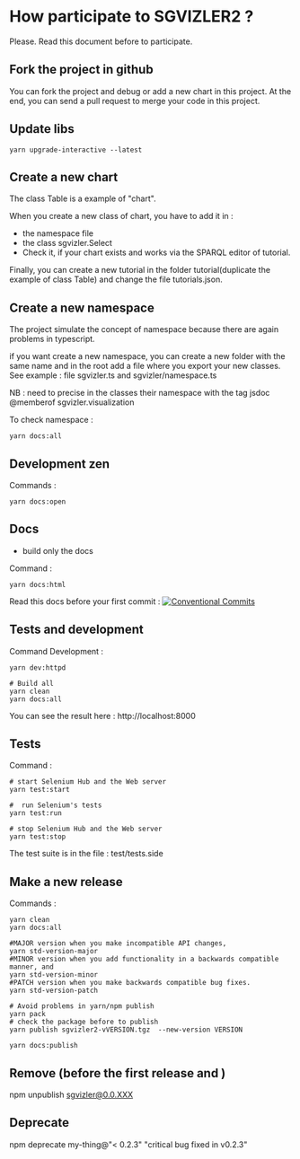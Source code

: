# How participate to SGVIZLER2 ?

Please. Read this document before to participate.

## Fork the project in github

You can fork the project and debug or add a new chart in this project. At the end, you can send a pull request to merge
your code in this project.

## Update libs

 ```
yarn upgrade-interactive --latest
 ```

## Create a new chart

The class Table is a example of "chart".

When you create a new class of chart, you have to add it in :
* the namespace file
* the class sgvizler.Select
* Check it, if your chart exists and works via the SPARQL editor of tutorial.

Finally, you can create a new tutorial in the folder tutorial(duplicate the example of class Table) and change the file
tutorials.json.

## Create a new namespace

The project simulate the concept of namespace because there are again problems in typescript.

if you want create a new namespace, you can create a new folder with the same name and in the root add a file where you
export your new classes. See example :  file sgvizler.ts and sgvizler/namespace.ts

NB : need to precise in the classes their namespace with the tag jsdoc @memberof sgvizler.visualization

To check namespace :
 ```
 yarn docs:all
 ```

## Development zen

Commands :
```
yarn docs:open
```

## Docs

* build only the docs

Command :
```
yarn docs:html
```

Read this docs before your first commit : [![Conventional Commits](https://img.shields.io/badge/Conventional%20Commits-1.0.0-yellow.svg)](https://conventionalcommits.org)


## Tests and development

Command Development :
```
yarn dev:httpd

# Build all
yarn clean
yarn docs:all
```

You can see the result here : http://localhost:8000

## Tests 

Command :
```
# start Selenium Hub and the Web server
yarn test:start

#  run Selenium's tests
yarn test:run

# stop Selenium Hub and the Web server
yarn test:stop
```

The test suite is in the file : test/tests.side


## Make a new release

Commands :
```
yarn clean
yarn docs:all

#MAJOR version when you make incompatible API changes,
yarn std-version-major
#MINOR version when you add functionality in a backwards compatible manner, and
yarn std-version-minor
#PATCH version when you make backwards compatible bug fixes.
yarn std-version-patch

# Avoid problems in yarn/npm publish
yarn pack
# check the package before to publish
yarn publish sgvizler2-vVERSION.tgz  --new-version VERSION

yarn docs:publish
```

## Remove (before the first release and )

npm unpublish sgvizler@0.0.XXX

## Deprecate

npm deprecate my-thing@"< 0.2.3" "critical bug fixed in v0.2.3"
